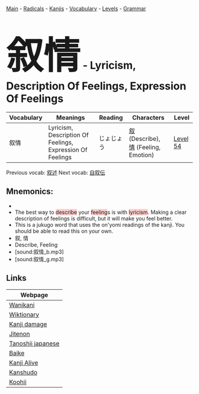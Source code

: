 <style> bigfont {font-size: 100px}</style>
[Main](../README.md) -
[Radicals](../radicals.md) -
[Kanjis](../kanjis.md) -
[Vocabulary](../vocabulary.md) -
[Levels](../levels.md) -
[Grammar](../grammar.md)
# <bigfont> 叙情</bigfont> - Lyricism, Description Of Feelings, Expression Of Feelings 

| Vocabulary | Meanings | Reading | Characters | Level |
| --- | --- | --- | --- | --- |
| 叙情 | Lyricism, Description Of Feelings, Expression Of Feelings | じょじょう |  [叙](../kanjis/叙.md) (Describe), [情](../kanjis/情.md) (Feeling, Emotion) | [Level 54](../levels/wk_level54.md) |

Previous vocab: [叙述](叙述.md) Next vocab: [自叙伝](自叙伝.md) 

## Mnemonics:

* 
* The best way to <span style="background-color:#ffcccb"> describe</span> your <span style="background-color:#ffcccb"> feeling</span>s is with <span style="background-color:#ffcccb"> lyricism</span>. Making a clear description of feelings is difficult, but it will make you feel better.
* This is a jukugo word that uses the on'yomi readings of the kanji. You should be able to read this on your own.
* 叙, 情
* Describe, Feeling
* [sound:叙情_b.mp3]
* [sound:叙情_g.mp3]


## Links 

| Webpage |
| --- |
| [Wanikani          ](https://www.wanikani.com/kanji/叙情) |
| [Wiktionary        ](https://en.wiktionary.org/wiki/叙情) |
| [Kanji damage      ](http://www.kanjidamage.com/kanji/search?utf8=✓&q=叙情) |
| [Jitenon           ](https://jitenon.com/kanji/叙情) |
| [Tanoshii japanese ](https://www.tanoshiijapanese.com/dictionary/kanji.cfm?k=叙情) |
| [Baike             ](https://baike.baidu.com/item/叙情) |
| [Kanji Alive       ](https://app.kanjialive.com/叙情) |
| [Kanshudo          ](https://www.kanshudo.com/searchmn?q=叙情) |
| [Koohii            ](https://kanji.koohii.com/study/kanji/叙情) |
